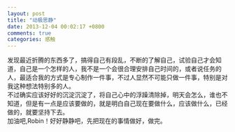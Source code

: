```yaml
---
layout: post
title: "动极思静"
date: 2013-12-04 00:02:17 +0800
comments: true
categories: 感触
---
```

发现最近折腾的东西多了，搞得自己有段乱，不断的了解自己，试验自己才会知道，自己是一个怎样的人，我不是一个会很合理安排自己时间的，或者说任务的人，<!-- More -->最适合我的方式是专心制作一件事，不过人显然不可能只做一件事，特别是对我这种想法特别多的人。  
不过确实应该好好的沉淀沉淀了，将自己心中的浮躁清除掉，明天会怎么，谁也不知道，但是有一点是应该要做的，就是明白自己现在要做什么，应该做什么，已经做的，就要坚持下去。  
加油吧,Robin！好好静静吧，先把现在的事情做好，做完。